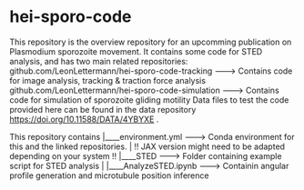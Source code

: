 # hei-sporo-code

This repository is the overview repository for an upcomming publication on Plasmodium sporozoite movement.
It contains some code for STED analysis, and has two main related repositories:
github.com/LeonLettermann/hei-sporo-code-tracking   ---> Contains code for image analysis, tracking & traction force analysis
github.com/LeonLettermann/hei-sporo-code-simulation ---> Contains code for simulation of sporozoite gliding motility
Data files to test the code provided here can be found in the data repository https://doi.org/10.11588/DATA/4YBYXE .

This repository contains
|____environment.yml        --->  Conda environment for this and the linked repositories.
|                               !! JAX version might need to be adapted depending on your system !!
|____STED                   ---> Folder containing example script for STED analysis
| |____AnalyzeSTED.ipynb    ---> Containin angular profile generation and microtubule position inference
